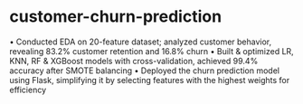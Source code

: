 # customer-churn-prediction
• Conducted EDA on 20-feature dataset; analyzed customer behavior, revealing 83.2% customer retention and 16.8% churn
• Built & optimized LR, KNN, RF & XGBoost models with cross-validation, achieved 99.4% accuracy after SMOTE balancing
• Deployed the churn prediction model using Flask, simplifying it by selecting features with the highest weights for efficiency
